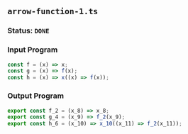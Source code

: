 ## `arrow-function-1.ts`

### Status: `DONE`

### Input Program

```typescript
const f = (x) => x;
const g = (x) => f(x);
const h = (x) => x((x) => f(x));
```

### Output Program

```typescript
export const f_2 = (x_8) => x_8;
export const g_4 = (x_9) => f_2(x_9);
export const h_6 = (x_10) => x_10((x_11) => f_2(x_11));
```

